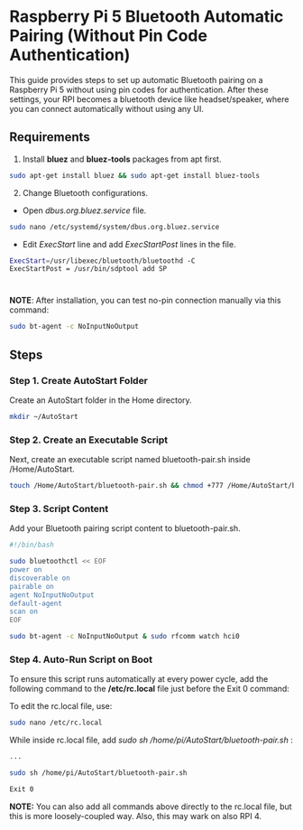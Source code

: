 # Raspberry Pi 5 Bluetooth Automatic Pairing (Without Pin Code Authentication)

This guide provides steps to set up automatic Bluetooth pairing on a Raspberry Pi 5 without using pin codes for authentication. After these settings, your RPI becomes a bluetooth device like headset/speaker, where you can connect automatically without using any UI.

## Requirements
1) Install **bluez** and **bluez-tools** packages from apt first.
```sh
sudo apt-get install bluez && sudo apt-get install bluez-tools
```
2) Change Bluetooth configurations.
- Open *dbus.org.bluez.service* file.
```sh
sudo nano /etc/systemd/system/dbus.org.bluez.service
```
- Edit *ExecStart* line and add *ExecStartPost* lines in the file.
```sh
ExecStart=/usr/libexec/bluetooth/bluetoothd -C
ExecStartPost = /usr/bin/sdptool add SP
```

#


**NOTE**: After installation, you can test no-pin connection manually via this command:
```sh
sudo bt-agent -c NoInputNoOutput
```

## Steps
### Step 1. Create AutoStart Folder
Create an AutoStart folder in the Home directory.
```sh
mkdir ~/AutoStart
```

### Step 2. Create an Executable Script
Next, create an executable script named bluetooth-pair.sh inside /Home/AutoStart.
```sh
touch /Home/AutoStart/bluetooth-pair.sh && chmod +777 /Home/AutoStart/bluetooth-pair.sh
```
### Step 3. Script Content
Add your Bluetooth pairing script content to bluetooth-pair.sh.

```sh
#!/bin/bash

sudo bluetoothctl << EOF
power on
discoverable on
pairable on
agent NoInputNoOutput
default-agent
scan on
EOF

sudo bt-agent -c NoInputNoOutput & sudo rfcomm watch hci0
```

### Step 4. Auto-Run Script on Boot
To ensure this script runs automatically at every power cycle, add the following command to the **/etc/rc.local** file just before the Exit 0 command:

To edit the rc.local file, use:
```sh
sudo nano /etc/rc.local
```
While inside rc.local file, add *sudo sh /home/pi/AutoStart/bluetooth-pair.sh*
:
```sh
...

sudo sh /home/pi/AutoStart/bluetooth-pair.sh

Exit 0
```

**NOTE:** You can also add all commands above directly to the rc.local file, but this is more loosely-coupled way. Also, this may wark on also RPI 4.





